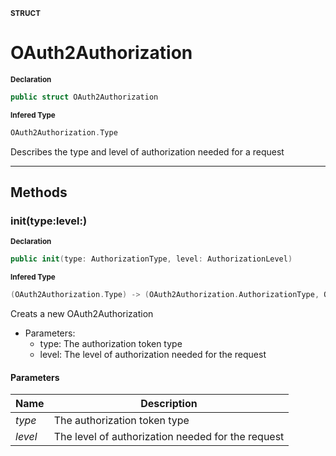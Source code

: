 <sub>**STRUCT**</sub>
# OAuth2Authorization

<sub>**Declaration**</sub>
```swift
public struct OAuth2Authorization
```

<sub>**Infered Type**</sub>
```swift
OAuth2Authorization.Type
```

Describes the type and level of authorization needed for a request

--------------------



## Methods
### init(type:level:)

<sub>**Declaration**</sub>
```swift
public init(type: AuthorizationType, level: AuthorizationLevel)
```

<sub>**Infered Type**</sub>
```swift
(OAuth2Authorization.Type) -> (OAuth2Authorization.AuthorizationType, OAuth2Authorization.AuthorizationLevel) -> OAuth2Authorization
```

Creats a new OAuth2Authorization
- Parameters:
  - type: The authorization token type
  - level: The level of authorization needed for the request

#### Parameters
| Name | Description |
| ---- | ----------- |
| *type* | The authorization token type |
| *level* | The level of authorization needed for the request |